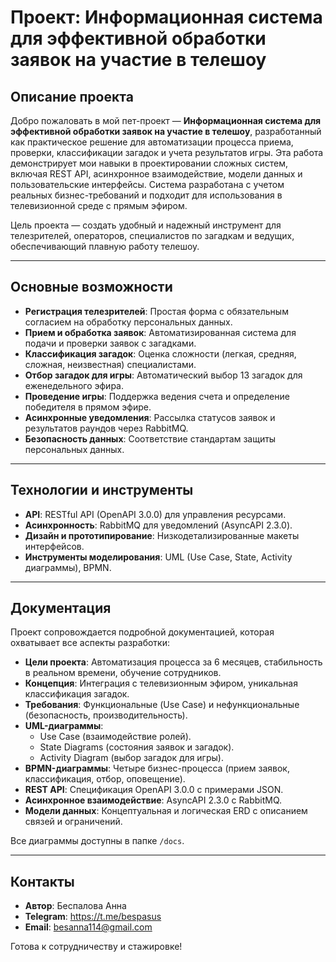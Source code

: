 # Проект: Информационная система для эффективной обработки заявок на участие в телешоу

## Описание проекта
Добро пожаловать в мой пет-проект — **Информационная система для эффективной обработки заявок на участие в телешоу**, разработанный как практическое решение для автоматизации процесса приема, проверки, классификации загадок и учета результатов игры. Эта работа демонстрирует мои навыки в проектировании сложных систем, включая REST API, асинхронное взаимодействие, модели данных и пользовательские интерфейсы. Система разработана с учетом реальных бизнес-требований и подходит для использования в телевизионной среде с прямым эфиром.

Цель проекта — создать удобный и надежный инструмент для телезрителей, операторов, специалистов по загадкам и ведущих, обеспечивающий плавную работу телешоу.

---

## Основные возможности
- **Регистрация телезрителей**: Простая форма с обязательным согласием на обработку персональных данных.
- **Прием и обработка заявок**: Автоматизированная система для подачи и проверки заявок с загадками.
- **Классификация загадок**: Оценка сложности (легкая, средняя, сложная, неизвестная) специалистами.
- **Отбор загадок для игры**: Автоматический выбор 13 загадок для еженедельного эфира.
- **Проведение игры**: Поддержка ведения счета и определение победителя в прямом эфире.
- **Асинхронные уведомления**: Рассылка статусов заявок и результатов раундов через RabbitMQ.
- **Безопасность данных**: Соответствие стандартам защиты персональных данных.

---

## Технологии и инструменты
- **API**: RESTful API (OpenAPI 3.0.0) для управления ресурсами.
- **Асинхронность**: RabbitMQ для уведомлений (AsyncAPI 2.3.0).
- **Дизайн и прототипирование**: Низкодетализированные макеты интерфейсов.
- **Инструменты моделирования**: UML (Use Case, State, Activity диаграммы), BPMN.

---

## Документация
Проект сопровождается подробной документацией, которая охватывает все аспекты разработки:
- **Цели проекта**: Автоматизация процесса за 6 месяцев, стабильность в реальном времени, обучение сотрудников.
- **Концепция**: Интеграция с телевизионным эфиром, уникальная классификация загадок.
- **Требования**: Функциональные (Use Case) и нефункциональные (безопасность, производительность).
- **UML-диаграммы**: 
  - Use Case (взаимодействие ролей).
  - State Diagrams (состояния заявок и загадок).
  - Activity Diagram (выбор загадок для игры).
- **BPMN-диаграммы**: Четыре бизнес-процесса (прием заявок, классификация, отбор, оповещение).
- **REST API**: Спецификация OpenAPI 3.0.0 с примерами JSON.
- **Асинхронное взаимодействие**: AsyncAPI 2.3.0 с RabbitMQ.
- **Модели данных**: Концептуальная и логическая ERD с описанием связей и ограничений.

Все диаграммы доступны в папке `/docs`.

---

## Контакты
- **Автор**: Беспалова Анна
- **Telegram**: https://t.me/bespasus
- **Email**: besanna114@gmail.com

Готова к сотрудничеству и стажировке!
